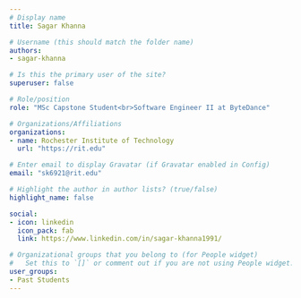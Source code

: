 ```yaml
---
# Display name
title: Sagar Khanna

# Username (this should match the folder name)
authors:
- sagar-khanna

# Is this the primary user of the site?
superuser: false

# Role/position
role: "MSc Capstone Student<br>Software Engineer II at ByteDance"

# Organizations/Affiliations
organizations:
- name: Rochester Institute of Technology
  url: "https://rit.edu"

# Enter email to display Gravatar (if Gravatar enabled in Config)
email: "sk6921@rit.edu"

# Highlight the author in author lists? (true/false)
highlight_name: false

social:
- icon: linkedin
  icon_pack: fab
  link: https://www.linkedin.com/in/sagar-khanna1991/

# Organizational groups that you belong to (for People widget)
#   Set this to `[]` or comment out if you are not using People widget.
user_groups:
- Past Students
---
```

